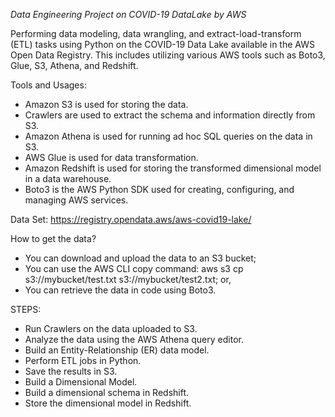 *Data Engineering Project on COVID-19 DataLake by AWS*

Performing data modeling, data wrangling, and extract-load-transform (ETL) tasks using Python on the COVID-19 Data Lake available in the AWS Open Data Registry. This includes utilizing various AWS tools such as Boto3, Glue, S3, Athena, and Redshift.

<!-- What is the outcome? -->
<!-- What are the insights/indicators you were able to trace after the analysis? -->
<!-- Maybe we can attach a chart or something? -->

Tools and Usages:

- Amazon S3 is used for storing the data.
- Crawlers are used to extract the schema and information directly from S3.
- Amazon Athena is used for running ad hoc SQL queries on the data in S3.
- AWS Glue is used for data transformation.
- Amazon Redshift is used for storing the transformed dimensional model in a data warehouse.
- Boto3 is the AWS Python SDK used for creating, configuring, and managing AWS services.

Data Set: https://registry.opendata.aws/aws-covid19-lake/

How to get the data?

- You can download and upload the data to an S3 bucket;
- You can use the AWS CLI copy command: aws s3 cp s3://mybucket/test.txt s3://mybucket/test2.txt; or,
- You can retrieve the data in code using Boto3.

STEPS:

- Run Crawlers on the data uploaded to S3.
- Analyze the data using the AWS Athena query editor.
- Build an Entity-Relationship (ER) data model.
- Perform ETL jobs in Python.
- Save the results in S3.
- Build a Dimensional Model.
- Build a dimensional schema in Redshift.
- Store the dimensional model in Redshift.
